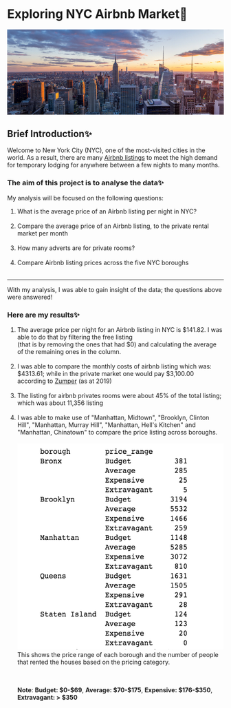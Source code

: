 # Exploring NYC Airbnb Market🚀
<img src="./nyc.jpeg">
<h2>Brief Introduction✨</h2>
Welcome to New York City (NYC), one of the most-visited cities in the world. As a result, there are many <a href="https://www.airbnb.com/">Airbnb listings</a> to meet the high demand for temporary lodging for anywhere between a few nights to many months.

<h3>The aim of this project is to analyse the data✨</h3>
My analysis will be focused on the following questions:
<ol>
  <li>What is the average price of an Airbnb listing per night in NYC?</li><br>
  <li>Compare the average price of an Airbnb listing, to the private rental market per month</li><br>
  <li>How many adverts are for private rooms?</li><br>
  <li>Compare Airbnb listing prices across the five NYC boroughs</li><br>
</ol>

_________________________________________________________________________________
<p>With my analysis, I was able to gain insight of the data; the questions above were answered!</p>
<h3>Here are my results✨</h3>
<ol>
  <li>The average price per night for an Airbnb listing in NYC is $141.82. I was able to do that by filtering the free listing <br>(that is by removing the ones that had $0) and calculating the average of the remaining ones in the column.</li><br>
  <li>I was able to compare the monthly costs of airbnb listing which was: $4313.61; while in the private market one would pay $3,100.00 according to <a href="https://www.zumper.com/">Zumper</a> (as at 2019)</li><br>
  <li>The listing for airbnb privates rooms were about 45% of the total listing; which was about 11,356 listing</li><br>
  <li>I was able to make use of "Manhattan, Midtown", "Brooklyn, Clinton Hill", "Manhattan, Murray Hill", "Manhattan, Hell's Kitchen" and "Manhattan, Chinatown" to compare the price listing across boroughs. 
    <br><br>
    <img src="final_result.png" style="height:30rem;"/>
    <br>This shows the price range of each borough and the number of people that rented the houses based on the pricing category.</li>
  <br>
  <br>
  <p><b>Note</b>: <b>Budget: $0-$69</b>, <b>Average: $70-$175</b>,  <b>Expensive:	$176-$350</b>,  <b>Extravagant:	> $350</b></p>
</ol>
